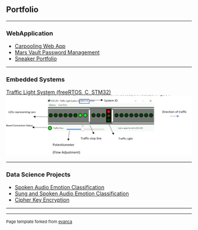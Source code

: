 ## Portfolio

---


### WebApplication

- [Carpooling Web App](https://carpoolcanada.herokuapp.com/)
- [Mars Vault Password Management](http://example.com/)
- [Sneaker Portfolio](http://example.com/)

---


### Embedded Systems

[Traffic Light System (freeRTOS, C, STM32)](/sample_page)
<img src="images/traffic_light_interface.png?raw=true"/>

---


### Data Science Projects

- [Spoken Audio Emotion Classification](http://example.com/)
- [Sung and Spoken Audio Emotion Classification](http://example.com/)
- [Cipher Key Encryption](http://example.com/)


---






---
<p style="font-size:11px">Page template forked from <a href="https://github.com/evanca/quick-portfolio">evanca</a></p>
<!-- Remove above link if you don't want to attibute -->

